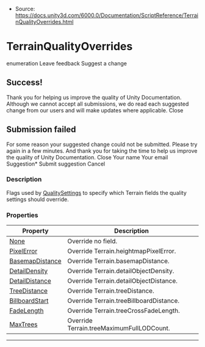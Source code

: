 * Source: https://docs.unity3d.com/6000.0/Documentation/ScriptReference/TerrainQualityOverrides.html

# TerrainQualityOverrides
enumeration
Leave feedback
Suggest a change
## Success!
Thank you for helping us improve the quality of Unity Documentation. Although we cannot accept all submissions, we do read each suggested change from our users and will make updates where applicable.
Close
## Submission failed
For some reason your suggested change could not be submitted. Please <a>try again</a> in a few minutes. And thank you for taking the time to help us improve the quality of Unity Documentation.
Close
Your name Your email Suggestion* Submit suggestion
Cancel
### Description
Flags used by [QualitySettings](https://docs.unity3d.com/6000.0/Documentation/ScriptReference/QualitySettings.html) to specify which Terrain fields the quality settings should override. 
### Properties
Property | Description  
---|---  
[None](https://docs.unity3d.com/6000.0/Documentation/ScriptReference/TerrainQualityOverrides.None.html) | Override no field.  
[PixelError](https://docs.unity3d.com/6000.0/Documentation/ScriptReference/TerrainQualityOverrides.PixelError.html) | Override Terrain.heightmapPixelError.  
[BasemapDistance](https://docs.unity3d.com/6000.0/Documentation/ScriptReference/TerrainQualityOverrides.BasemapDistance.html) | Override Terrain.basemapDistance.  
[DetailDensity](https://docs.unity3d.com/6000.0/Documentation/ScriptReference/TerrainQualityOverrides.DetailDensity.html) | Override Terrain.detailObjectDensity.  
[DetailDistance](https://docs.unity3d.com/6000.0/Documentation/ScriptReference/TerrainQualityOverrides.DetailDistance.html) | Override Terrain.detailObjectDistance.  
[TreeDistance](https://docs.unity3d.com/6000.0/Documentation/ScriptReference/TerrainQualityOverrides.TreeDistance.html) | Override Terrain.treeDistance.  
[BillboardStart](https://docs.unity3d.com/6000.0/Documentation/ScriptReference/TerrainQualityOverrides.BillboardStart.html) | Override Terrain.treeBillboardDistance.  
[FadeLength](https://docs.unity3d.com/6000.0/Documentation/ScriptReference/TerrainQualityOverrides.FadeLength.html) | Override Terrain.treeCrossFadeLength.  
[MaxTrees](https://docs.unity3d.com/6000.0/Documentation/ScriptReference/TerrainQualityOverrides.MaxTrees.html) | Override Terrain.treeMaximumFullLODCount.  
* * *
